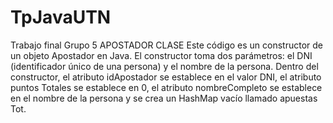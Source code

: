 # TpJavaUTN
Trabajo final Grupo 5
APOSTADOR  CLASE 
Este código es un constructor de un objeto Apostador en Java. El constructor toma dos parámetros: el DNI (identificador único de una persona) y el nombre de la persona. Dentro del constructor, el atributo idApostador se establece en el valor DNI, el atributo puntos Totales se establece en 0, el atributo nombreCompleto se establece en el nombre de la persona y se crea un HashMap vacío llamado apuestas Tot.
